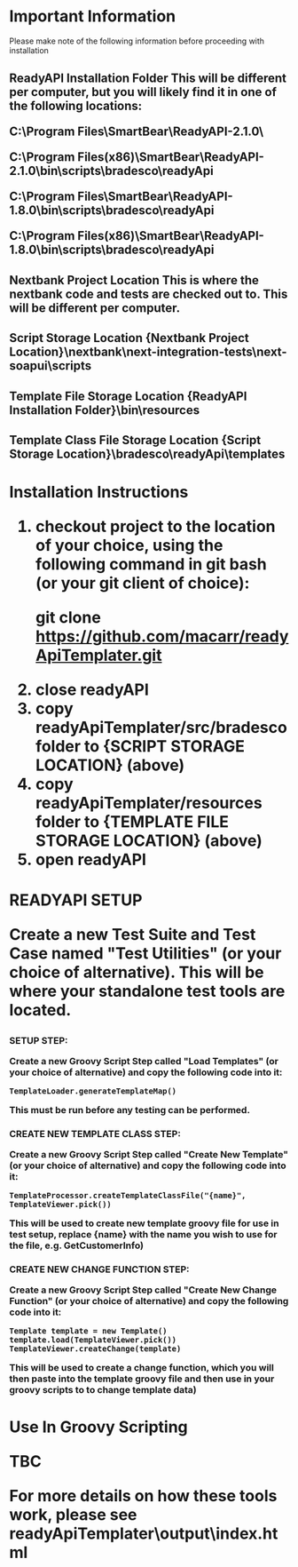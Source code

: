 <h1>Important Information</h1>
Please make note of the following information before proceeding with installation

<h2>ReadyAPI Installation Folder
This will be different per computer, but you will likely find it in one of the following 
locations:

C:\Program Files\SmartBear\ReadyAPI-2.1.0\

C:\Program Files(x86)\SmartBear\ReadyAPI-2.1.0\bin\scripts\bradesco\readyApi

C:\Program Files\SmartBear\ReadyAPI-1.8.0\bin\scripts\bradesco\readyApi

C:\Program Files(x86)\SmartBear\ReadyAPI-1.8.0\bin\scripts\bradesco\readyApi

<h2>Nextbank Project Location
This is where the nextbank code and tests are checked out to. This will be different per 
computer.

<h2>Script Storage Location
{Nextbank Project Location}\nextbank\next-integration-tests\next-soapui\scripts

<h2>Template File Storage Location
{ReadyAPI Installation Folder}\bin\resources

<h2>Template Class File Storage Location
{Script Storage Location}\bradesco\readyApi\templates

<h1>Installation Instructions

<ol><li>checkout project to the location of your choice, using the following command in 
git bash (or your git client of choice):

git clone https://github.com/macarr/readyApiTemplater.git
<li>close readyAPI
<li>copy readyApiTemplater/src/bradesco folder to {SCRIPT STORAGE LOCATION} (above)
<li>copy readyApiTemplater/resources folder to {TEMPLATE FILE STORAGE LOCATION} (above)
<li>open readyAPI
</ol>

<h1>READYAPI SETUP

Create a new Test Suite and Test Case named "Test Utilities" (or your choice of alternative). 
This will be where your standalone test tools are located.

<h3>SETUP STEP:

Create a new Groovy Script Step called "Load Templates" (or your choice of alternative) and
copy the following code into it: 

```TemplateLoader.generateTemplateMap()```

This must be run before any testing can be performed.

<h3>CREATE NEW TEMPLATE CLASS STEP:

Create a new Groovy Script Step called "Create New Template" (or your choice of alternative)
and copy the following code into it:

```TemplateProcessor.createTemplateClassFile("{name}", TemplateViewer.pick())```

This will be used to create new template groovy file for use in test setup, replace {name}
with the name you wish to use for the file, e.g. GetCustomerInfo)

<h3>CREATE NEW CHANGE FUNCTION STEP:

Create a new Groovy Script Step called "Create New Change Function" (or your choice of 
alternative) and copy the following code into it:

```
Template template = new Template()
template.load(TemplateViewer.pick())
TemplateViewer.createChange(template)
```

This will be used to create a change function, which you will then paste into the
template groovy file and then use in your groovy scripts to to change template data)

<h1>Use In Groovy Scripting

TBC

For more details on how these tools work, please see readyApiTemplater\output\index.html